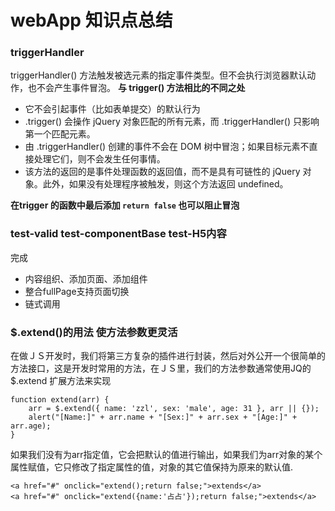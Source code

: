 # webApp 知识点总结

### triggerHandler
triggerHandler() 方法触发被选元素的指定事件类型。但不会执行浏览器默认动作，也不会产生事件冒泡。
**与 trigger() 方法相比的不同之处**
* 它不会引起事件（比如表单提交）的默认行为
* .trigger() 会操作 jQuery 对象匹配的所有元素，而 .triggerHandler() 只影响第一个匹配元素。
* 由 .triggerHandler() 创建的事件不会在 DOM 树中冒泡；如果目标元素不直接处理它们，则不会发生任何事情。
* 该方法的返回的是事件处理函数的返回值，而不是具有可链性的 jQuery 对象。此外，如果没有处理程序被触发，则这个方法返回 undefined。

**在trigger 的函数中最后添加 `return false` 也可以阻止冒泡**

### test-valid test-componentBase test-H5内容
完成 
* 内容组织、添加页面、添加组件
* 整合fullPage支持页面切换
* 链式调用

### $.extend()的用法 使方法参数更灵活
在做ＪＳ开发时，我们将第三方复杂的插件进行封装，然后对外公开一个很简单的方法接口，这是开发时常用的方法，在ＪＳ里，我们的方法参数通常使用JQ的$.extend 扩展方法来实现

``````
function extend(arr) {
    arr = $.extend({ name: 'zzl', sex: 'male', age: 31 }, arr || {});
    alert("[Name:]" + arr.name + "[Sex:]" + arr.sex + "[Age:]" + arr.age);
}
``````
如果我们没有为arr指定值，它会把默认的值进行输出，如果我们为arr对象的某个属性赋值，它只修改了指定属性的值，对象的其它值保持为原来的默认值.

````
<a href="#" onclick="extend();return false;">extends</a>
<a href="#" onclick="extend({name:'占占'});return false;">extends</a>
````

